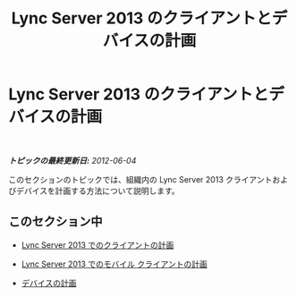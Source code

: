 ﻿---
title: Lync Server 2013 のクライアントとデバイスの計画
TOCTitle: Lync Server 2013 のクライアントとデバイスの計画
ms:assetid: 7b45958a-bb98-4f69-b597-18bb27034244
ms:mtpsurl: https://technet.microsoft.com/ja-jp/library/Gg398610(v=OCS.15)
ms:contentKeyID: 48272609
ms.date: 05/19/2016
mtps_version: v=OCS.15
ms.translationtype: HT
---

# Lync Server 2013 のクライアントとデバイスの計画

 

_**トピックの最終更新日:** 2012-06-04_

このセクションのトピックでは、組織内の Lync Server 2013 クライアントおよびデバイスを計画する方法について説明します。

## このセクション中

  - [Lync Server 2013 でのクライアントの計画](lync-server-2013-planning-for-clients.md)

  - [Lync Server 2013 でのモバイル クライアントの計画](lync-server-2013-planning-for-mobile-clients.md)

  - [デバイスの計画](lync-server-2013-planning-for-devices.md)


